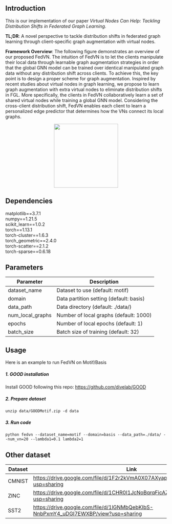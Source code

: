 ## Introduction
This is our implementation of our paper *Virtual Nodes Can Help: Tackling Distribution Shifts in Federated Graph Learning.*

**TL;DR**: A novel perspective to tackle distribution shifts in federated graph learning through client-specific graph augmentation with virtual nodes.  

**Framework Overview**:
The following figure demonstrates an overview of our proposed FedVN. 
The intuition of FedVN is to let the clients manipulate their local data through learnable graph augmentation strategies 
in order that the global GNN model can be trained over identical manipulated graph data without any distribution shift 
across clients. To achieve this, the key point is to design a proper scheme for graph augmentation. Inspired by recent
studies about virtual nodes in graph learning, we propose to learn graph augmentation with extra virtual nodes to 
eliminate distribution shifts in FGL. More specifically, the clients in FedVN collaboratively learn a set of shared 
virtual nodes while training a global GNN model. Considering the cross-client distribution shift, FedVN enables each 
client to learn a personalized edge predictor that determines how the VNs connect its local graphs.


<div align=center><img src="https://anonymous.4open.science/r/FedVN-10024/FedVN.png" height="200px"/></div>


## Dependencies


matplotlib==3.7.1  
numpy==1.21.5  
scikit_learn==1.0.2  
torch==1.13.1  
torch-cluster==1.6.3  
torch_geometric==2.4.0  
torch-scatter==2.1.2  
torch-sparse==0.6.18


## Parameters

| Parameter         |           Description                     | 
|-------------------|-------------------------------------------|
| dataset_name      |   Dataset to use (default: motif)         |
| domain            |   Data partition setting (default: basis) |
| data_path         |   Data directory (default: ./data/)       |
| num_local_graphs  |   Number of local graphs (default: 1000)  |
| epochs            |   Number of local epochs (default: 1)     |
| batch_size        |   Batch size of training (default: 32)    |

## Usage

Here is an example to run FedVN on Motif/Basis

##### 1. GOOD installation  
Install GOOD following this repo: https://github.com/divelab/GOOD

##### 2. Prepare dataset 
```
unzip data/GOODMotif.zip -d data 
```

##### 3. Run code

```
python fedvn --dataset_name=motif --domain=basis --data_path=./data/ --num_vn=20 --lambda1=0.1 lambda2=1 
```

## Other dataset 

|   Dataset     |                   Link        | 
|---------------|-------------------------------|
|   CMNIST      | https://drive.google.com/file/d/1F2r2kVmA0X07AXyap9Y_rOM6LipDzwhq/view?usp=sharing |
|   ZINC        | https://drive.google.com/file/d/1CHR0I1JcNoBqrqFicAZVKU3213hbsEPZ/view?usp=sharing |
|   SST2        | https://drive.google.com/file/d/1lGNMbQebKIbS-NnbPxmY4_uDGI7EWXBP/view?usp=sharing |
